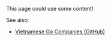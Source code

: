 This page could use some content!

See also:

- [Vietnamese Go Companies (GitHub)](https://github.com/golang-vietnam/companies)
